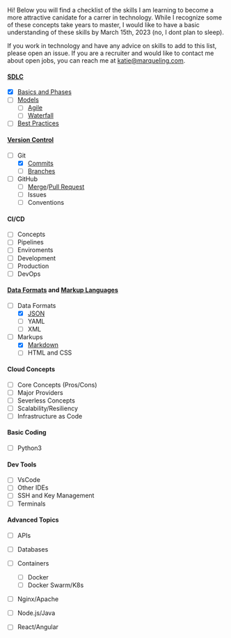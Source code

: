 Hi! Below you will find a checklist of the skills I am learning to become a more attractive canidate for a carrer in technology. While I recognize some of these concepts take years to master, I would like to have a basic understanding of these skills by March 15th, 2023 (no, I dont plan to sleep).

If you work in technology and have any advice on skills to add to this list, please open an issue. If you are a recruiter and would like to contact me about open jobs, you can reach me at katie@marqueling.com.

#### [SDLC](https://github.com/katiemarqueling/Career/tree/main/UpskillLearning/SDLC)
- [X] [Basics and Phases](https://github.com/katiemarqueling/Career/blob/main/UpskillLearning/SDLC.txt)
- [ ] [Models](https://github.com/katiemarqueling/Career/blob/main/UpskillLearning/Models.txt)
    - [ ] [Agile](https://github.com/katiemarqueling/Career/blob/main/UpskillLearning/Agile.txt)
    - [ ] [Waterfall](https://github.com/katiemarqueling/Career/blob/main/UpskillLearning/Waterfall.txt)
- [ ] [Best Practices](https://github.com/katiemarqueling/Career/blob/main/UpskillLearning/BestPractices.txt)
#### [Version Control](https://github.com/katiemarqueling/Career/tree/main/UpskillLearning/VersionControlgit )
- [ ] Git
    - [X] [Commits](https://github.com/katiemarqueling/Career/blob/main/UpskillLearning/Commits.txt)
    - [ ] [Branches](https://github.com/katiemarqueling/Career/blob/main/UpskillLearning/Branches.txt)
- [ ] GitHub
    - [ ] [Merge](https://github.com/katiemarqueling/Career/blob/main/UpskillLearning/MergeRequest.txt)/[Pull Request](https://github.com/the-germanator/learn-git)
    - [ ] Issues
    - [ ] Conventions
#### CI/CD
- [ ] Concepts
- [ ] Pipelines
- [ ] Enviroments 
- [ ] Development
- [ ] Production
- [ ] DevOps
#### [Data Formats](https://github.com/katiemarqueling/Career/tree/main/UpskillLearning/DataFormats) and [Markup Languages](https://github.com/katiemarqueling/Career/tree/main/UpskillLearning/MarkupLanguages)
- [ ] Data Formats
    - [X] [JSON](https://github.com/katiemarqueling/Career/blob/main/UpskillLearning/Json.json)
    - [ ] YAML
    - [ ] XML
- [ ] Markups
    - [X] [Markdown](https://github.com/katiemarqueling/Career/blob/main/UpskillLearning/Markdown.md)
    - [ ] HTML and CSS
#### Cloud Concepts
- [ ] Core Concepts (Pros/Cons)
- [ ] Major Providers
- [ ] Severless Concepts
- [ ] Scalability/Resiliency
- [ ] Infrastructure as Code
#### Basic Coding
- [ ] Python3
#### Dev Tools
- [ ] VsCode
- [ ] Other IDEs
- [ ] SSH and Key Management
- [ ] Terminals
#### Advanced Topics
- [ ] APIs
- [ ] Databases
- [ ] Containers
    - [ ] Docker
    - [ ] Docker Swarm/K8s
- [ ] Nginx/Apache
- [ ] Node.js/Java
- [ ] React/Angular






